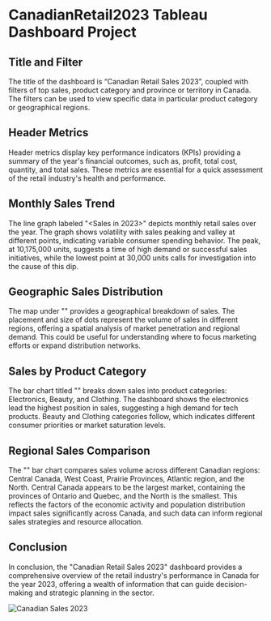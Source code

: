 # CanadianRetail2023 Tableau Dashboard Project

## Title and Filter

The title of the dashboard is “Canadian Retail Sales 2023”, coupled with filters of top sales, product category and province or territory in Canada. The filters can be used to view specific data in particular product category or geographical regions. 

## Header Metrics

Header metrics display key performance indicators (KPIs) providing a summary of the year's financial outcomes, such as, profit, total cost, quantity, and total sales. These metrics are essential for a quick assessment of the retail industry's health and performance.

## Monthly Sales Trend

The line graph labeled "<Sales in 2023>" depicts monthly retail sales over the year. The graph shows volatility with sales peaking and valley at different points, indicating variable consumer spending behavior. The peak, at 10,175,000 units, suggests a time of high demand or successful sales initiatives, while the lowest point at 30,000 units calls for investigation into the cause of this dip.

## Geographic Sales Distribution

The map under "<Sales across Canada>" provides a geographical breakdown of sales. The placement and size of dots represent the volume of sales in different regions, offering a spatial analysis of market penetration and regional demand. This could be useful for understanding where to focus marketing efforts or expand distribution networks.

## Sales by Product Category

The bar chart titled "<Sales by Category>" breaks down sales into product categories: Electronics, Beauty, and Clothing. The dashboard shows the electronics lead the highest position in sales, suggesting a high demand for tech products. Beauty and Clothing categories follow, which indicates different consumer priorities or market saturation levels.

## Regional Sales Comparison

The "<Sales by Region>" bar chart compares sales volume across different Canadian regions: Central Canada, West Coast, Prairie Provinces, Atlantic region, and the North. Central Canada appears to be the largest market, containing the provinces of Ontario and Quebec, and the North is the smallest. This reflects the factors of the economic activity and population distribution impact sales significantly across Canada, and such data can inform regional sales strategies and resource allocation.

## Conclusion

In conclusion, the "Canadian Retail Sales 2023" dashboard provides a comprehensive overview of the retail industry's performance in Canada for the year 2023, offering a wealth of information that can guide decision-making and strategic planning in the sector.


![Canadian Sales 2023](https://github.com/HazelDing/CanadianRetail2023/assets/149340952/6754c84c-c15c-4688-83ab-0fdfc0180284)
